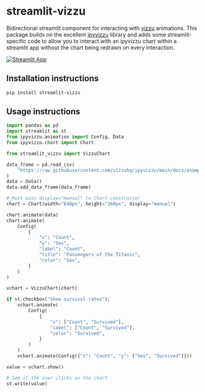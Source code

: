 # streamlit-vizzu

Bidirectional streamlit component for interacting with [vizzu](https://vizzuhq.com/)
animations. This package builds on the excellent
[ipyvizzu](https://github.com/vizzuhq/ipyvizzu) library and adds some streamlit-specific
code to allow you to interact with an ipyvizzu chart within a streamlit app without
the chart being redrawn on every interaction.

[![Streamlit App](https://static.streamlit.io/badges/streamlit_badge_black_white.svg)](https://blackary-streamlit-vizzu-example-app1-1ks8b0.streamlit.app/)

## Installation instructions

```sh
pip install streamlit-vizzu
```

## Usage instructions

```python
import pandas as pd
import streamlit as st
from ipyvizzu.animation import Config, Data
from ipyvizzu.chart import Chart

from streamlit_vizzu import VizzuChart

data_frame = pd.read_csv(
    "https://raw.githubusercontent.com/vizzuhq/ipyvizzu/main/docs/examples/stories/titanic/titanic.csv"
)
data = Data()
data.add_data_frame(data_frame)

# Must pass display="manual" to Chart constructor
chart = Chart(width="640px", height="360px", display="manual")

chart.animate(data)
chart.animate(
    Config(
        {
            "x": "Count",
            "y": "Sex",
            "label": "Count",
            "title": "Passengers of the Titanic",
            "color": "Sex",
        }
    )
)

vchart = VizzuChart(chart)

if st.checkbox("Show survival rates"):
    vchart.animate(
        Config(
            {
                "x": ["Count", "Survived"],
                "label": ["Count", "Survived"],
                "color": "Survived",
            }
        )
    )
    vchart.animate(Config({"x": "Count", "y": ["Sex", "Survived"]}))

value = vchart.show()

# See if the user clicks on the chart
st.write(value)
```
